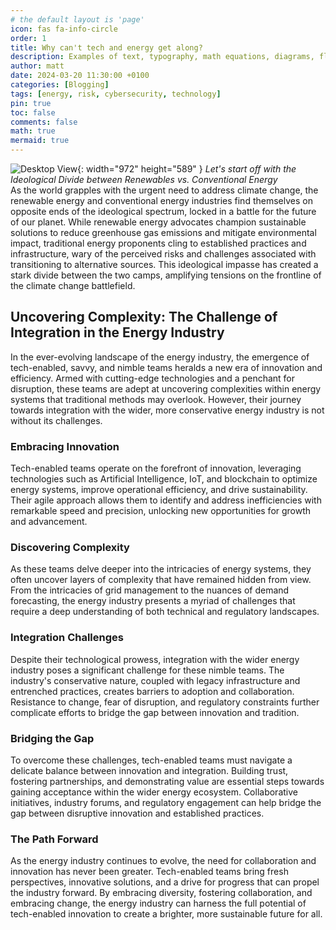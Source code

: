 ```yaml
---
# the default layout is 'page'
icon: fas fa-info-circle
order: 1
title: Why can't tech and energy get along?
description: Examples of text, typography, math equations, diagrams, flowcharts, pictures, videos, and more.
author: matt
date: 2024-03-20 11:30:00 +0100
categories: [Blogging]
tags: [energy, risk, cybersecurity, technology]
pin: true
toc: false
comments: false
math: true
mermaid: true
---
```

![Desktop View](/posts/20240320/1.jpg){: width="972" height="589" }
_Let's start off with the Ideological Divide between Renewables vs. Conventional Energy_  
As the world grapples with the urgent need to address climate change, the renewable energy and conventional energy industries find themselves on opposite ends of the ideological spectrum, locked in a battle for the future of our planet. While renewable energy advocates champion sustainable solutions to reduce greenhouse gas emissions and mitigate environmental impact, traditional energy proponents cling to established practices and infrastructure, wary of the perceived risks and challenges associated with transitioning to alternative sources. This ideological impasse has created a stark divide between the two camps, amplifying tensions on the frontline of the climate change battlefield.

## Uncovering Complexity: The Challenge of Integration in the Energy Industry

In the ever-evolving landscape of the energy industry, the emergence of tech-enabled, savvy, and nimble teams heralds a new era of innovation and efficiency. Armed with cutting-edge technologies and a penchant for disruption, these teams are adept at uncovering complexities within energy systems that traditional methods may overlook. However, their journey towards integration with the wider, more conservative energy industry is not without its challenges.

### Embracing Innovation

Tech-enabled teams operate on the forefront of innovation, leveraging technologies such as Artificial Intelligence, IoT, and blockchain to optimize energy systems, improve operational efficiency, and drive sustainability. Their agile approach allows them to identify and address inefficiencies with remarkable speed and precision, unlocking new opportunities for growth and advancement.

### Discovering Complexity

As these teams delve deeper into the intricacies of energy systems, they often uncover layers of complexity that have remained hidden from view. From the intricacies of grid management to the nuances of demand forecasting, the energy industry presents a myriad of challenges that require a deep understanding of both technical and regulatory landscapes.

### Integration Challenges

Despite their technological prowess, integration with the wider energy industry poses a significant challenge for these nimble teams. The industry's conservative nature, coupled with legacy infrastructure and entrenched practices, creates barriers to adoption and collaboration. Resistance to change, fear of disruption, and regulatory constraints further complicate efforts to bridge the gap between innovation and tradition.

### Bridging the Gap

To overcome these challenges, tech-enabled teams must navigate a delicate balance between innovation and integration. Building trust, fostering partnerships, and demonstrating value are essential steps towards gaining acceptance within the wider energy ecosystem. Collaborative initiatives, industry forums, and regulatory engagement can help bridge the gap between disruptive innovation and established practices.

### The Path Forward

As the energy industry continues to evolve, the need for collaboration and innovation has never been greater. Tech-enabled teams bring fresh perspectives, innovative solutions, and a drive for progress that can propel the industry forward. By embracing diversity, fostering collaboration, and embracing change, the energy industry can harness the full potential of tech-enabled innovation to create a brighter, more sustainable future for all.
